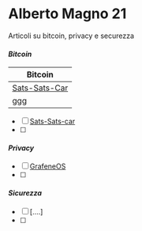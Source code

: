 # Alberto Magno 21
Articoli su bitcoin, privacy e securezza

#### *Bitcoin*
|Bitcoin                                    |
|-------------------------------------------|
|[Sats-Sats-Car](./Bitcoin/Sats_Sats_Car/)  |
|ggg                                        |



- [ ]   [Sats-Sats-car](https://github.com/AlbertoMagno21/AlbertoMagno21.github.io/blob/main/Bitcoin/Sats_Sats_Car/Sats_Sats_Car.md)
- [ ]  

#### *Privacy*

- [ ]   [GrafeneOS]()
- [ ] 

#### *Sicurezza*

- [ ]   [....]
- [ ]  

